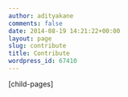```yaml
---
author: adityakane
comments: false
date: 2014-08-19 14:21:22+00:00
layout: page
slug: contribute
title: Contribute
wordpress_id: 67410
---
```


[child-pages]
